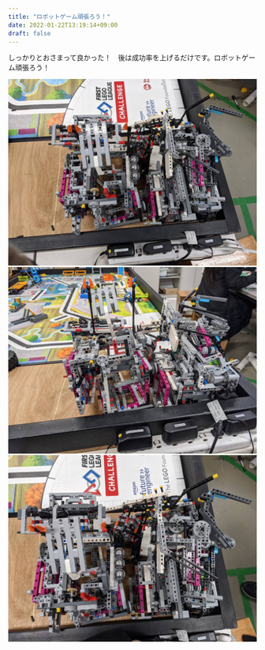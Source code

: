 ```yaml
---
title: "ロボットゲーム頑張ろう！"
date: 2022-01-22T13:19:14+09:00
draft: false
---
```


しっかりとおさまって良かった！　後は成功率を上げるだけです。ロボットゲーム頑張ろう！

![ロボットの写真](image/robot1.jpeg "ロボットの写真")
![ロボットの写真](image/robot2.jpeg "ロボットの写真")
![ロボットの写真](image/robot3.jpeg "ロボットの写真")